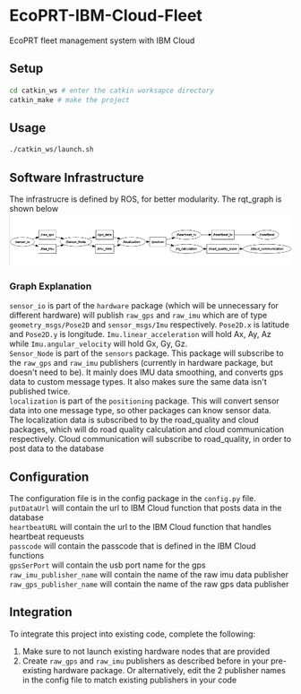 # EcoPRT-IBM-Cloud-Fleet
EcoPRT fleet management system with IBM Cloud



## Setup
``` bash
cd catkin_ws # enter the catkin worksapce directory
catkin_make # make the project
```

## Usage
``` bash
./catkin_ws/launch.sh
```

## Software Infrastructure
The infrastrucre is defined by ROS, for better modularity. The rqt_graph is shown below\
![Click here if image doesn't appear](https://github.com/imoghul/EcoPRT-IBM-Cloud-Fleet/blob/main/ros%20infrastructure.png)
### Graph Explanation
`sensor_io` is part of the `hardware` package (which will be unnecessary for different hardware) will publish `raw_gps` and `raw_imu` which are of type `geometry_msgs/Pose2D` and `sensor_msgs/Imu` respectively. `Pose2D.x` is latitude and `Pose2D.y` is longitude. `Imu.linear_acceleration` will hold Ax, Ay, Az while `Imu.angular_velocity` will hold Gx, Gy, Gz.\
`Sensor_Node` is part of the `sensors` package. This package will subscribe to the `raw_gps` and `raw_imu` publishers (currently in hardware package, but doesn't need to be). It mainly does IMU data smoothing, and converts gps data to custom message types. It also makes sure the same data isn't published twice.\
`localization` is part of the `positioning` package. This will convert sensor data into one message type, so other packages can know sensor data.\
The localization data is subscribed to by the road_quality and cloud packages, which will do road quality calculation and cloud communication respectively. Cloud communication will subscribe to road_quality, in order to post data to the database


## Configuration
The configuration file is in the config package in the ```config.py``` file.\
`putDataUrl` will contain the url to IBM Cloud function that posts data in the database\
`heartbeatURL` will contain the url to the IBM Cloud function that handles heartbeat requeusts\
`passcode` will contain the passcode that is defined in the IBM Cloud functions\
`gpsSerPort` will contain the usb port name for the gps
`raw_imu_publisher_name` will contain the name of the raw imu data publisher
`raw_gps_publisher_name` will contain the name of the raw gps data publisher

## Integration
To integrate this project into existing code, complete the following:
1. Make sure to not launch existing hardware nodes that are provided
2. Create `raw_gps` and `raw_imu` publishers as described before in your pre-existing hardware package. Or alternatively, edit the 2 publisher names in the config file to match existing publishers in your code
